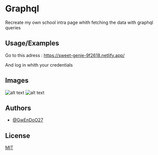 
# Graphql

Recreate my own school intra page whith fetching the data with graphql queries


## Usage/Examples

Go to this adress : https://sweet-genie-9f2618.netlify.app/

And log in whith your credentials

## Images

![alt text](Login.png)
![alt text](Home.png)


## Authors

- [@GwEnDoO27](https://github.com/GwEnDoO27/)

## License

[MIT](https://choosealicense.com/licenses/mit/)

